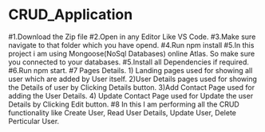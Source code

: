 # CRUD_Application

#1.Download the Zip file
#2.Open in any Editor Like VS Code.
#3.Make sure navigate to that folder which you have opend.
#4.Run npm install
#5.In this project i am using Mongoose(NoSql Databases) online Atlas. So make sure you connected to your databases.
#5.Install all Dependencies if required.
#6.Run npm start.
#7 Pages Details. 1) Landing pages used for showing all user which are added by User itself. 2)User Details pages used for showing the Details of user by Clicking Details button. 3)Add Contact Page used for adding the User Details. 4) Update Contact Page used for Update the user Details by Clicking Edit button.
#8 In this I am performing all the CRUD functionality like Create User, Read User Details, Update User, Delete Perticular User.
